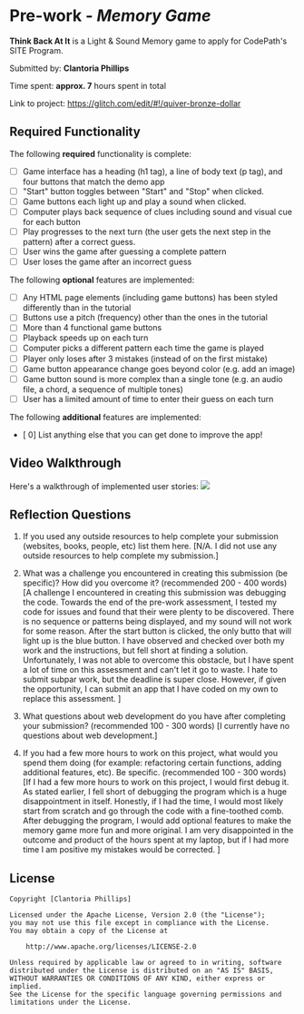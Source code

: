 # Pre-work - *Memory Game*

**Think Back At It** is a Light & Sound Memory game to apply for CodePath's SITE Program. 

Submitted by: **Clantoria Phillips**

Time spent: **approx. 7** hours spent in total

Link to project: https://glitch.com/edit/#!/quiver-bronze-dollar
## Required Functionality

The following **required** functionality is complete:

* [ ] Game interface has a heading (h1 tag), a line of body text (p tag), and four buttons that match the demo app
* [ ] "Start" button toggles between "Start" and "Stop" when clicked. 
* [ ] Game buttons each light up and play a sound when clicked. 
* [ ] Computer plays back sequence of clues including sound and visual cue for each button
* [ ] Play progresses to the next turn (the user gets the next step in the pattern) after a correct guess. 
* [ ] User wins the game after guessing a complete pattern
* [ ] User loses the game after an incorrect guess

The following **optional** features are implemented:

* [ ] Any HTML page elements (including game buttons) has been styled differently than in the tutorial
* [ ] Buttons use a pitch (frequency) other than the ones in the tutorial
* [ ] More than 4 functional game buttons
* [ ] Playback speeds up on each turn
* [ ] Computer picks a different pattern each time the game is played
* [ ] Player only loses after 3 mistakes (instead of on the first mistake)
* [ ] Game button appearance change goes beyond color (e.g. add an image)
* [ ] Game button sound is more complex than a single tone (e.g. an audio file, a chord, a sequence of multiple tones)
* [ ] User has a limited amount of time to enter their guess on each turn

The following **additional** features are implemented:

- [ 0] List anything else that you can get done to improve the app!

## Video Walkthrough

Here's a walkthrough of implemented user stories:
![](your-link-here)


## Reflection Questions
1. If you used any outside resources to help complete your submission (websites, books, people, etc) list them here. 
[N/A. I did not use any outside resources to help complete my submission.]

2. What was a challenge you encountered in creating this submission (be specific)? How did you overcome it? (recommended 200 - 400 words) 
[A challenge I encountered in creating this submission was debugging the code. Towards the end of the pre-work assessment, I tested my code for issues and found that their were plenty to be discovered. There is no sequence or patterns being displayed, and my sound will not work for some reason. After the start button is clicked, the only butto that will light up is the blue button. I have observed and checked over both my work and the instructions, but fell short at finding a solution. Unfortunately, I was not able to overcome this obstacle, but I have spent a lot of time on this assessment and can't let it go to waste. I hate to submit subpar work, but the deadline is super close. However, if given the opportunity, I can submit an app that I have coded on my own to replace this assessment.  ]

3. What questions about web development do you have after completing your submission? (recommended 100 - 300 words) 
[I currently have no questions about web development.]

4. If you had a few more hours to work on this project, what would you spend them doing (for example: refactoring certain functions, adding additional features, etc). Be specific. (recommended 100 - 300 words) 
[If I had a few more hours to work on this project, I would first debug it. As stated earlier, I fell short of debugging the program which is a huge disappointment in itself. Honestly, if I had the time, I would most likely start from scratch and go through the code with a fine-toothed comb. After debugging the program, I would add optional features to make the memory game more fun and more original. I am very disappointed in the outcome and product of the hours spent at my laptop, but if I had more time I am positive my mistakes would be corrected.  ]



## License

    Copyright [Clantoria Phillips]

    Licensed under the Apache License, Version 2.0 (the "License");
    you may not use this file except in compliance with the License.
    You may obtain a copy of the License at

        http://www.apache.org/licenses/LICENSE-2.0

    Unless required by applicable law or agreed to in writing, software
    distributed under the License is distributed on an "AS IS" BASIS,
    WITHOUT WARRANTIES OR CONDITIONS OF ANY KIND, either express or implied.
    See the License for the specific language governing permissions and
    limitations under the License.